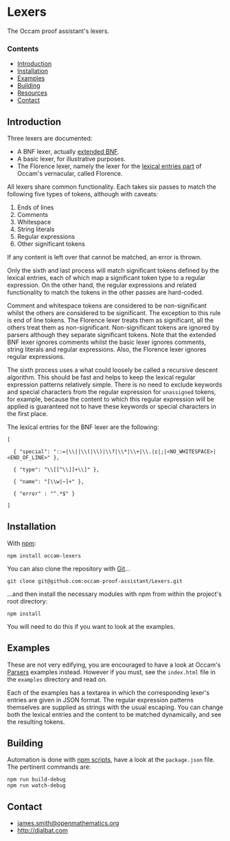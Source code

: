 # Lexers

The Occam proof assistant's lexers.

### Contents

- [Introduction](#introduction)
- [Installation](#installation)
- [Examples](#examples)
- [Building](#building)
- [Resources](#resources)
- [Contact](#contact)

## Introduction

Three lexers are documented:

* A BNF lexer, actually [extended BNF](https://en.wikipedia.org/wiki/Extended_Backus%E2%80%93Naur_form).
* A basic lexer, for illustrative purposes.
* The Florence lexer, namely the lexer for the [lexical entries part](https://raw.githubusercontent.com/occam-proof-assistant/Lexers/master/es6/florence/entries.js) of Occam's vernacular, called Florence.

All lexers share common functionality. Each takes six passes to match the following five types of tokens, although with caveats:

1. Ends of lines
2. Comments
3. Whitespace
4. String literals
5. Regular expressions
6. Other significant tokens

If any content is left over that cannot be matched, an error is thrown.

Only the sixth and last process will match significant tokens defined by the lexical entries, each of which map a significant token type to a regular expression. On the other hand, the regular expressions and related functionality to match the tokens in the other passes are hard-coded.

Comment and whitespace tokens are considered to be non-significant whilst the others are considered to be significant. The exception to this rule is end of line tokens. The Florence lexer treats them as significant, all the others treat them as non-significant. Non-significant tokens are ignored by parsers although they separate significant tokens. Note that the extended BNF lexer ignores comments whilst the basic lexer ignores comments, string literals and regular expressions. Also, the Florence lexer ignores regular expressions.

The sixth process uses a what could loosely be called a recursive descent algorithm. This should be fast and helps to keep the lexical regular expression patterns relatively simple. There is no need to exclude keywords and special characters from the regular expression for `unassigned` tokens, for example, because the content to which this regular expression will be applied is guaranteed not to have these keywords or special characters in the first place.

The lexical entries for the BNF lexer are the following:

    [
    
      { "special": "::=|\\||\\(|\\)|\\?|\\*|\\+|\\.|ε|;|<NO_WHITESPACE>|<END_OF_LINE>" },
    
      { "type": "\\[[^\\]]+\\]" },
    
      { "name": "[\\w|~]+" },
    
      { "error" : "^.*$" }
    
    ]
    
## Installation

With [npm](https://www.npmjs.com/):

    npm install occam-lexers

You can also clone the repository with [Git](https://git-scm.com/)...

    git clone git@github.com:occam-proof-assistant/Lexers.git

...and then install the necessary modules with npm from within the project's root directory:

    npm install

You will need to do this if you want to look at the examples.

## Examples

These are not very edifying, you are encouraged to have a look at Occam's [Parsers](https://github.com/occam-proof-assistant/Parsers) examples instead. However if you must, see the `index.html` file in the `examples` directory and read on.

Each of the examples has a textarea in which the corresponding lexer's entries are given in JSON format. The regular expression patterns themselves are supplied as strings with the usual escaping. You can change both the lexical entries and the content to be matched dynamically, and see the resulting tokens.

## Building

Automation is done with [npm scripts](https://docs.npmjs.com/misc/scripts), have a look at the `package.json` file. The pertinent commands are:

    npm run build-debug
    npm run watch-debug

## Contact

* james.smith@openmathematics.org
* http://djalbat.com
